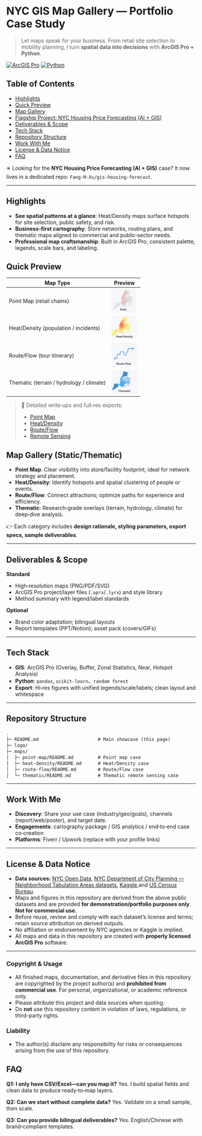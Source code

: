 # NYC GIS Map Gallery — Portfolio Case Study

> Let maps speak for your business. From retail site selection to mobility planning, I turn **spatial data into decisions** with **ArcGIS Pro + Python**.

[![ArcGIS Pro](https://img.shields.io/badge/ArcGIS%20Pro-3.x-blue)](https://chatgpt.com/g/g-p-688dcaa9fa248191a78f997ff15a869f-gisxiang-guan-nei-rong/c/689766b2-4b8c-8323-91b5-04719d279ef7?model=gpt-5-thinking#tech-stack)
 [![Python](https://img.shields.io/badge/Python-3.x-blue)](https://chatgpt.com/g/g-p-688dcaa9fa248191a78f997ff15a869f-gisxiang-guan-nei-rong/c/689766b2-4b8c-8323-91b5-04719d279ef7?model=gpt-5-thinking#tech-stack)

## Table of Contents

- [Highlights](#highlights)
- [Quick Preview](#quick-preview)
- [Map Gallery](#map-gallery)
- [Flagship Project: NYC Housing Price Forecasting (AI + GIS)](https://github.com/Fang-M-Xu/gis-housing-forecast)
- [Deliverables & Scope](#deliverables--scope)
- [Tech Stack](#tech-stack)
- [Repository Structure](#repository-structure)
- [Work With Me](#work-with-me)
- [License & Data Notice](#license--data-notice)
- [FAQ](#faq)

✳️ Looking for the **NYC Housing Price Forecasting (AI + GIS)** case? It now lives in a dedicated repo: `Fang-M-Xu/gis-housing-forecast`.

------

## Highlights

- **See spatial patterns at a glance**: Heat/Density maps surface hotspots for site selection, public safety, and risk.
- **Business‑first cartography**: Store networks, routing plans, and thematic maps aligned to commercial and public‑sector needs.
- **Professional map craftsmanship**: Built in ArcGIS Pro; consistent palette, legends, scale bars, and labeling.

## Quick Preview

| Map Type                                 | Preview                                                      |
| ---------------------------------------- | ------------------------------------------------------------ |
| Point Map (retail chains)                | ![Point](logo/point.png) |
| Heat/Density (population / incidents)    | ![Heat](logo/heat.png) |
| Route/Flow (tour itinerary)              | ![Route](logo/route.png) |
| Thematic (terrain / hydrology / climate) | ![Thematic](logo/thematic.png) |

> 📂 Detailed write‑ups and full‑res exports:
> - [Point Map](maps/point-map/README.md)
> - [Heat/Density](maps/heat-density/README.md)
> - [Route/Flow](maps/route-flow/README.md)
> - [Remote Sensing](maps/thematic/README.md)


## Map Gallery (Static/Thematic)

- **Point Map**: Clear visibility into store/facility footprint; ideal for network strategy and placement.
- **Heat/Density**: Identify hotspots and spatial clustering of people or events.
- **Route/Flow**: Connect attractions; optimize paths for experience and efficiency.
- **Thematic**: Research‑grade overlays (terrain, hydrology, climate) for deep‑dive analysis.

👉 Each category includes **design rationale, styling parameters, export specs, sample deliverables**.

------

## Deliverables & Scope

**Standard**

- High‑resolution maps (PNG/PDF/SVG)
- ArcGIS Pro project/layer files (`.aprx`/`.lyrx`) and style library
- Method summary with legend/label standards

**Optional**

- Brand color adaptation; bilingual layouts
- Report templates (PPT/Notion); asset pack (covers/GIFs)

------

## Tech Stack

- **GIS**: ArcGIS Pro (Overlay, Buffer, Zonal Statistics, Near, Hotspot Analysis)
- **Python**: `pandas`, `scikit-learn`、`random forest`
- **Export**: Hi‑res figures with unified legends/scale/labels; clean layout and whitespace

------

## Repository Structure

```text
.
├─ README.md                      # Main showcase (this page)
├─ logo/                        
├─ maps/
│  ├─ point-map/README.md         # Point map case
│  ├─ heat-density/README.md      # Heat/Density case
│  ├─ route-flow/README.md        # Route/Flow case
│  └─ thematic/README.md          # Thematic remote sensing case

```

------

## Work With Me

- **Discovery**: Share your use case (industry/geo/goals), channels (report/web/poster), and target date.
- **Engagements**: cartography package / GIS analytics / end‑to‑end case co‑creation
- **Platforms**: Fiverr / Upwork (replace with your profile links)

------

## License & Data Notice

- **Data sources:** [NYC Open Data](https://opendata.cityofnewyork.us/), [NYC Department of City Planning — Neighborhood Tabulation Areas datasets](https://www.nyc.gov/content/planning/pages/resources/datasets/neighborhood-tabulation),  [Kaggle](https://www.kaggle.com/),and [US Census Bureau](https://www.census.gov/en.html).
- Maps and figures in this repository are derived from the above public datasets and are provided **for demonstration/portfolio purposes only**. **Not for commercial use.**
- Before reuse, review and comply with each dataset’s license and terms; retain source attribution on derived outputs.
- No affiliation or endorsement by NYC agencies or Kaggle is implied.
- All maps and data in this repository are created with **properly licensed ArcGIS Pro** software.
------
### Copyright & Usage

- All finished maps, documentation, and derivative files in this repository are copyrighted by the project author(s) and **prohibited from commercial use**. For personal, organizational, or academic reference only.
- Please attribute this project and data sources when quoting.
- Do **not** use this repository content in violation of laws, regulations, or third-party rights.

### Liability

- The author(s) disclaim any responsibility for risks or consequences arising from the use of this repository.

## FAQ

**Q1: I only have CSV/Excel—can you map it?** Yes. I build spatial fields and clean data to produce ready‑to‑map layers.

**Q2: Can we start without complete data?** Yes. Validate on a small sample, then scale.

**Q3: Can you provide bilingual deliverables?** Yes. English/Chinese with brand‑compliant templates.
